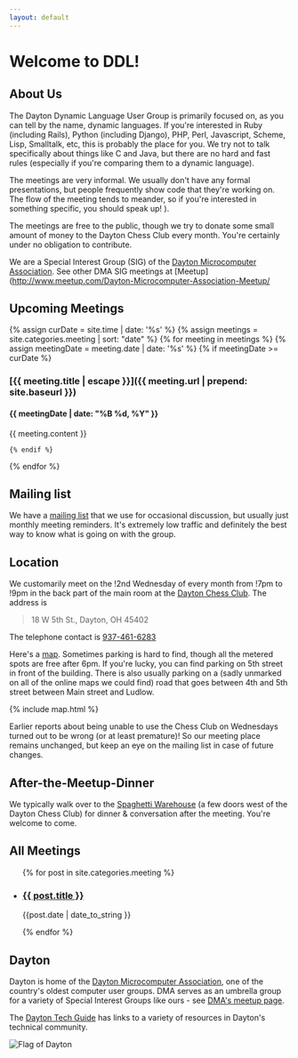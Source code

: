 ```yaml
---
layout: default
---
```


# Welcome to DDL!

## About Us

The Dayton Dynamic Language User Group is primarily focused on, as
you can tell by the name, dynamic languages. If you're interested
in Ruby (including Rails), Python (including Django), PHP, Perl,
Javascript, Scheme, Lisp, Smalltalk, etc, this is probably the place
for you. We try not to talk specifically about things like C
and Java, but there are no hard and fast rules (especially if
you're comparing them to a dynamic language).

The meetings are very informal. We usually don't have any
formal presentations, but people frequently show code that they're
working on. The flow of the meeting tends to meander, so if you're
interested in something specific, you should speak up!
).

The meetings are free to the public, though we try to donate
some small amount of money to the Dayton Chess Club every month.
You're certainly under no obligation to contribute.

We are a Special Interest Group (SIG) of the [Dayton Microcomputer 
Association](http://dma1.org/).  See other DMA SIG meetings
at [Meetup](http://www.meetup.com/Dayton-Microcomputer-Association-Meetup/
<a name="#next-meeting-topic"></a>

## Upcoming Meetings

{% assign curDate = site.time | date: '%s' %}
{% assign meetings = site.categories.meeting | sort: "date" %}
{% for meeting in meetings %}
    {% assign meetingDate = meeting.date | date: '%s' %}
    {% if meetingDate >= curDate %}

### [{{ meeting.title | escape }}]({{ meeting.url | prepend: site.baseurl }})

#### {{ meetingDate | date: "%B %d, %Y" }}

{{ meeting.content }}

    {% endif %}
{% endfor %}

<a name="ml"></a>

## Mailing list

We have a [mailing list](http://lists.dma1.org/listinfo.cgi/dynamic-lang-sig-dma1.org) that we use for occasional discussion, but usually just monthly meeting reminders. It's extremely low traffic and definitely the best way to know what is going on with the group.

<a name="location"></a>

## Location

We customarily meet on the !2nd Wednesday of every month from
!7pm to !9pm in the back part of the main room at
the [Dayton Chess Club](http://www.daytonchessclub.com/).
The address is

> 18 W 5th St., Dayton, OH 45402

The telephone contact is [937-461-6283](tel:937-461-6283)

Here's a [map](http://goo.gl/maps/GljT6). Sometimes parking is
hard to find, though all the metered spots are free after 6pm. If you're lucky, you can find parking on 5th street
in front of the building. There is also usually parking on a (sadly
unmarked on all of the online maps we could find) road that goes
between 4th and 5th street between Main street and Ludlow.

{% include map.html %}

Earlier reports about being unable to use the Chess Club on Wednesdays
turned out to be wrong (or at least premature)!  So our meeting place
remains unchanged, but keep an eye on the mailing list in case of
future changes.

<a name="post-meeting"></a>

## After-the-Meetup-Dinner

We typically walk over to the [Spaghetti Warehouse](http://www.meatballs.com/) (a few doors west of the Dayton Chess Club) for dinner & conversation after the meeting.
You're welcome to come.

<a name="past-meetings"></a>

## All Meetings

<ul>

{% for post in site.categories.meeting %}

  <li>
    <a href="{{ post.url }}">
      <h3> {{ post.title }}</h3>
    </a>
    {{post.date | date_to_string }}
  </li>

{% endfor %}

</ul>

<a name="dayton"></a>

## Dayton

Dayton is home of the [Dayton Microcomputer Association](http://dma1.org/), one of the 
country's oldest computer user groups.  DMA serves as an umbrella group for a variety of 
Special Interest Groups like ours - see 
[DMA's meetup page](http://www.meetup.com/Dayton-Microcomputer-Association-Meetup/).

The [Dayton Tech Guide](http://www.daytontechguide.com/) has links to a variety 
of resources in Dayton's technical community.
 
![Flag of Dayton](http://i0.wp.com/www.gemcityhilltop.org/wp-content/uploads/2012/12/Dayton-Flag.jpg?fit=300%2C225)
